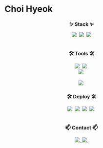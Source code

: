 <h1>Choi Hyeok </h1>

<!--내용 부분-->
<h3 align="center">✨ Stack ✨</h3>
<div align="center">
  <img src="https://img.shields.io/badge/Java-F7DF1E.svg?style=for-the-badge&logo=Java&logoColor=20232a" />&nbsp
  <img src="https://img.shields.io/badge/MariaDB-FFFFFF.svg?style=for-the-badge&logo=MariaDB&logoColor=20232a" />&nbsp;
  <img src="https://img.shields.io/badge/Spring%20boot-6DB33F.svg?style=for-the-badge&logo=Spring%20boot&logoColor=white" />

</div>

<br>

<h3 align="center">🛠 Tools 🛠</h3>
<div align="center">
  <img src="https://img.shields.io/badge/github-181717.svg?style=for-the-badge&logo=github&logoColor=white" />&nbsp
  <img src="https://img.shields.io/badge/Notion-F3F3F3.svg?style=for-the-badge&logo=notion&logoColor=black" />&nbsp
</div>

<div align="center">
  <img src="https://img.shields.io/badge/figma-F24E1E.svg?style=for-the-badge&logo=figma&logoColor=white" />&nbsp
</div>

<br>

<div align="center">
<img src="https://img.shields.io/badge/IntelliJ%20IDEA-0052CC?style=for-the-badge&logo=IntelliJ%20IDEA&logoColor=black" />&nbsp;
</div>

<h3 align="center">🛠 Deploy 🛠</h3>
<div align="center">
  <img src="https://img.shields.io/badge/Naver%20Cloud%20Platform-03C75A?style=for-the-badge&logo=naver&logoColor=white" />&nbsp;
  <img src="https://img.shields.io/badge/Github%20Actions-2AB1AC?style=for-the-badge&logo=github&logoColor=black" />&nbsp;
  <img src="https://img.shields.io/badge/Jenkins-D24939?style=for-the-badge&logo=Jenkins&logoColor=white" />&nbsp;
  <img src="https://img.shields.io/badge/Docker-%230db7ed?style=for-the-badge&logo=docker&logoColor=white" />&nbsp;
</div>

<br>

<h3 align="center">📫 Contact 📫</h3>
<div align="center">
  <a href="https://velog.io/@gur0709/posts">
    <img src="https://img.shields.io/badge/Velog-1EBC8F?style=for-the-badge&logo=velog&logoColor=white" />&nbsp
  </a>
<a href="mailto:gur0709@naver.com">
  <img
    src="https://img.shields.io/badge/gur0709@naver.com-03C75A?style=for-the-badge&logo=naver&logoColor=white"/>&nbsp;
</a>

</div>

